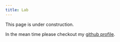 ```yaml
---
title: Lab
---
```

This page is under construction.

In the mean time please checkout my [github profile](//github.com/sransara/).
